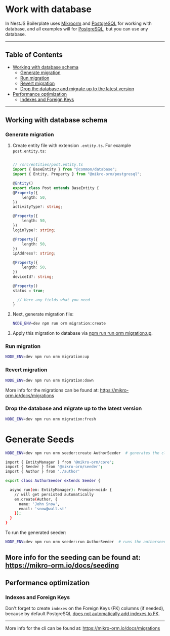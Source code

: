 # Work with database

In NestJS Boilerplate uses [Mikroorm](https://www.npmjs.com/package/mikrorm)
and [PostgreSQL](https://www.postgresql.org/) for working with database, and all examples will
for [PostgreSQL](https://www.postgresql.org/), but you can use any database.

---

## Table of Contents

- [Working with database schema](#working-with-database-schema)
    - [Generate migration](#generate-migration)
    - [Run migration](#run-migration)
    - [Revert migration](#revert-migration)
    - [Drop the database and migrate up to the latest version](#drop-the-database-and-migrate-up-to-the-latest-version)
- [Performance optimization](#performance-optimization)
    - [Indexes and Foreign Keys](#indexes-and-foreign-keys)

---

## Working with database schema

### Generate migration

1. Create entity file with extension `.entity.ts`. For example `post.entity.ts`:

    ```ts

    // /src/entities/post.entity.ts
    import { BaseEntity } from "@common/database";
    import { Entity, Property } from "@mikro-orm/postgresql";

    @Entity()
    export class Post extends BaseEntity {
    @Property({
        length: 50,
    })
    activityType?: string;

    @Property({
        length: 50,
    })
    loginType?: string;

    @Property({
        length: 50,
    })
    ipAddress?: string;

    @Property({
        length: 50,
    })
    deviceId?: string;

    @Property()
    status = true;

      // Here any fields what you need
    }

    ```

2. Next, generate migration file:

    ```sh
    NODE_ENV=dev npm run orm migration:create
    ```

3. Apply this migration to database via [npm run run orm migration:up](#run-migration).

### Run migration

```bash
NODE_ENV=dev npm run orm migration:up
```

### Revert migration

```bash
NODE_ENV=dev npm run orm migration:down
```

More info for the migrations can be found at: https://mikro-orm.io/docs/migrations

### Drop the database and migrate up to the latest version

```bash
NODE_ENV=dev npm run orm migration:fresh
```

# Generate Seeds

```bash
NODE_ENV=dev npm run orm seeder:create AuthorSeeder  # generates the class AuthorSeeder under src/common/database/seeders
```

```bash
import { EntityManager } from '@mikro-orm/core';
import { Seeder } from '@mikro-orm/seeder';
import { Author } from './author'

export class AuthorSeeder extends Seeder {

  async run(em: EntityManager): Promise<void> {
    // will get persisted automatically
    em.create(Author, {
      name: 'John Snow',
      email: 'snow@wall.st'
    });
  }
}
```

To run the generated seeder:

```bash
NODE_ENV=dev npm run orm seeder:run AuthorSeeder  # runs the authorseeder
```

More info for the seeding can be found at: https://mikro-orm.io/docs/seeding
---

## Performance optimization

### Indexes and Foreign Keys

Don't forget to create `indexes` on the Foreign Keys (FK) columns (if needed), because by default
PostgreSQL [does not automatically add indexes to FK](https://stackoverflow.com/a/970605/18140714).

---


More info for the cli can be found at: https://mikro-orm.io/docs/migrations
